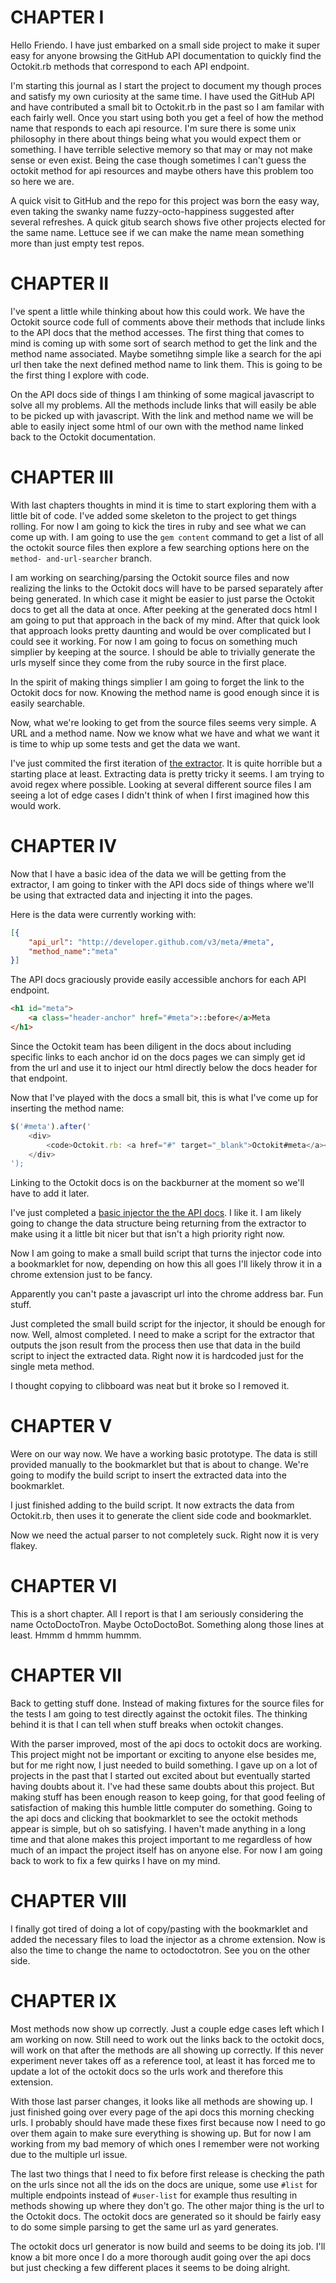 CHAPTER I
================================================================================

Hello Friendo. I have just embarked on a small side project to make it super
easy for anyone browsing the GitHub API documentation to quickly find the
Octokit.rb methods that correspond to each API endpoint.

I'm starting this journal as I start the project to document my though proces
and satisfy my own curiosity at the same time. I have used the GitHub API and
have contributed a small bit to Octokit.rb in the past so I am familar with each
fairly well. Once you start using both you get a feel of how the method name
that responds to each api resource. I'm sure there is some unix philosophy in
there about things being what you would expect them or something. I have
terrible selective memory so that may or may not make sense or even exist. Being
the case though sometimes I can't guess the octokit method for api resources and
maybe others have this problem too so here we are.

A quick visit to GitHub and the repo for this project was born the easy way,
even taking the swanky name fuzzy-octo-happiness suggested after several
refreshes. A quick gitub search shows five other projects elected for the same
name. Lettuce see if we can make the name mean something more than just empty
test repos.

CHAPTER II
================================================================================

I've spent a little while thinking about how this could work. We have the
Octokit source code full of comments above their methods that include links to
the API docs that the method accesses. The first thing that comes to mind is
coming up with some sort of search method to get the link and the method name
associated. Maybe sometihng simple like a search for the api url then take the
next defined method name to link them. This is going to be the first thing I
explore with code.

On the API docs side of things I am thinking of some magical javascript to solve
all my problems. All the methods include links that will easily be able to be
picked up with javascript. With the link and method name we will be able to
easily inject some html of our own with the method name linked back to the
Octokit documentation.

CHAPTER III
================================================================================

With last chapters thoughts in mind it is time to start exploring them with a
little bit of code. I've added some skeleton to the project to get things
rolling. For now I am going to kick the tires in ruby and see what we can come
up with. I am going to use the `gem content` command to get a list of all the
octokit source files then explore a few searching options here on the `method-
and-url-searcher` branch.

I am working on searching/parsing the Octokit source files and now realizing the
links to the Octokit docs will have to be parsed separately after being
generated. In which case it might be easier to just parse the Octokit docs to
get all the data at once. After peeking at the generated docs html I am going to
put that approach in the back of my mind. After that quick look that approach
looks pretty daunting and would be over complicated but I could see it working.
For now I am going to focus on something much simplier by keeping at the source.
I should be able to trivially generate the urls myself since they come from the
ruby source in the first place.

In the spirit of making things simplier I am going to forget the link to the
Octokit docs for now. Knowing the method name is good enough since it is easily
searchable.

Now, what we're looking to get from the source files seems very simple. A URL
and a method name. Now we know what we have and what we want it is time to whip
up some tests and get the data we want.

I've just commited the first iteration of [the
extractor](https://github.com/joeyw/fuzzy-octo-happiness/commit/319ccf9f75cb17).
It is quite horrible but a starting place at least. Extracting data is pretty
tricky it seems. I am trying to avoid regex where possible. Looking at several
different source files I am seeing a lot of edge cases I didn't think of when I
first imagined how this would work.

CHAPTER IV
================================================================================

Now that I have a basic idea of the data we will be getting from the extractor,
I am going to tinker with the API docs side of things where we'll be using that
extracted data and injecting it into the pages.

Here is the data were currently working with:

```json
[{
	"api_url": "http://developer.github.com/v3/meta/#meta",
	"method_name":"meta"
}]
```

The API docs graciously provide easily accessible anchors for each API endpoint.

```html
<h1 id="meta">
	<a class="header-anchor" href="#meta">::before</a>Meta
</h1>
```

Since the Octokit team has been diligent in the docs about including specific
links to each anchor id on the docs pages we can simply get id from the url and
use it to inject our html directly below the docs header for that endpoint.

Now that I've played with the docs a small bit, this is what I've come up for
inserting the method name:

```javascript
$('#meta').after('
	<div>
		<code>Octokit.rb: <a href="#" target="_blank">Octokit#meta</a></code>
	</div>
');
 ```

Linking to the Octokit docs is on the backburner at the moment so we'll have to
add it later.

I've just completed a [basic injector the the API docs][1]. I like it. I am
likely going to change the data structure being returning from the extractor to
make using it a little bit nicer but that isn't a high priority right now.

[1]: https://github.com/joeyw/fuzzy-octo-happiness/commit/93e2ebe6e77256e9102019

Now I am going to make a small build script that turns the injector code into a
bookmarklet for now, depending on how this all goes I'll likely throw it in a 
chrome extension just to be fancy.

Apparently you can't paste a javascript url into the chrome address bar. Fun
stuff.

Just completed the small build script for the injector, it should be enough for
now. Well, almost completed. I need to make a script for the extractor that
outputs the json result from the process then use that data in the build script
to inject the extracted data. Right now it is hardcoded just for the single meta
method.

I thought copying to clibboard was neat but it broke so I removed it.

CHAPTER V
================================================================================

Were on our way now. We have a working basic prototype. The data is still
provided manually to the bookmarklet but that is about to change. We're going to
modify the build script to insert the extracted data into the bookmarklet.

I just finished adding to the build script. It now extracts the data from
Octokit.rb, then uses it to generate the client side code and bookmarklet.

Now we need the actual parser to not completely suck. Right now it is very
flakey.

CHAPTER VI
================================================================================

This is a short chapter. All I report is that I am seriously considering the
name OctoDoctoTron. Maybe OctoDoctoBot. Something along those lines at least.
Hmmm d hmmm hummm.

CHAPTER VII
================================================================================

Back to getting stuff done. Instead of making fixtures for the source files for
the tests I am going to test directly against the octokit files. The thinking 
behind it is that I can tell when stuff breaks when octokit changes.

With the parser improved, most of the api docs to octokit docs are working. This
project might not be important or exciting to anyone else besides me, but for 
me right now, I just needed to build something. I gave up on a lot of projects
in the past that I started out excited about but eventually started having
doubts about it. I've had these same doubts about this project. But making stuff
has been enough reason to keep going, for that good feeling of satisfaction of
making this humble little computer do something. Going to the api docs and
clicking that bookmarklet to see the octokit methods appear is simple, but oh so
satisfying. I haven't made anything in a long time and that alone makes this
project important to me regardless of how much of an impact the project itself
has on anyone else. For now I am going back to work to fix a few quirks I have
on my mind.

CHAPTER VIII
================================================================================

I finally got tired of doing a lot of copy/pasting with the bookmarklet and
added the necessary files to load the injector as a chrome extension. Now is
also the time to change the name to octodoctotron. See you on the other side.

CHAPTER IX
================================================================================

Most methods now show up correctly. Just a couple edge cases left which I am
working on now. Still need to work out the links back to the octokit docs, will
work on that after the methods are all showing up correctly. If this never
experiment never takes off as a reference tool, at least it has forced me to
update a lot of the octokit docs so the urls work and therefore this extension.

With those last parser changes, it looks like all methods are showing up. I just
finished going over every page of the api docs this morning checking urls. I
probably should have made these fixes first because now I need to go over them
again to make sure everything is showing up. But for now I am working from my
bad memory of which ones I remember were not working due to the multiple url
issue.

The last two things that I need to fix before first release is checking the path
on the urls since not all the ids on the docs are unique, some use `#list` for
multiple endpoints instead of `#user-list` for example thus resulting in
methods showing up where they don't go. The other major thing is the url to the
Octokit docs. The octokit docs are generated so it should be fairly easy to do
some simple parsing to get the same url as yard generates.

The octokit docs url generator is now build and seems to be doing its job. I'll
know a bit more once I do a more thorough audit going over the api docs but just
checking a few different places it seems to be doing alright.

